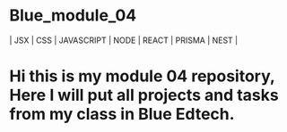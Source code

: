 # Blue_module_04
| JSX | CSS | JAVASCRIPT | NODE | REACT | PRISMA | NEST |
# Hi this is my module 04 repository, Here I will put all projects and tasks from my class in Blue Edtech.
